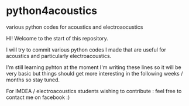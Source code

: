 # python4acoustics
various python codes for acoustics and electroaocustics

HI! Welcome to the start of this repository.

I will try to commit various python codes I made that are useful for acoustics and particularly electroacoustics.

I'm still learning pyhton at the moment I'm writing these lines so it will be very basic but things should get more interesting in the following weeks / months so stay tuned.

For IMDEA / electroacoustics students wishing to contribute : feel free to contact me on facebook :) 
